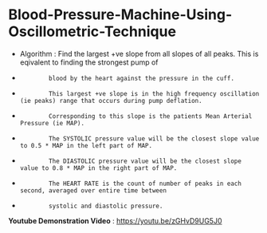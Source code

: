 # Blood-Pressure-Machine-Using-Oscillometric-Technique

 * Algorithm : Find the largest +ve slope from all slopes of all peaks. This is eqivalent to finding the strongest pump of
 *             blood by the heart against the pressure in the cuff.
 *             This largest +ve slope is in the high frequency oscillation (ie peaks) range that occurs during pump deflation. 
 *             Corresponding to this slope is the patients Mean Arterial Pressure (ie MAP).
 *             The SYSTOLIC pressure value will be the closest slope value to 0.5 * MAP in the left part of MAP.
 *             The DIASTOLIC pressure value will be the closest slope value to 0.8 * MAP in the right part of MAP.
 *             The HEART RATE is the count of number of peaks in each second, averaged over entire time between
 *             systolic and diastolic pressure.



**Youtube Demonstration Video** : https://youtu.be/zGHvD9UG5J0

